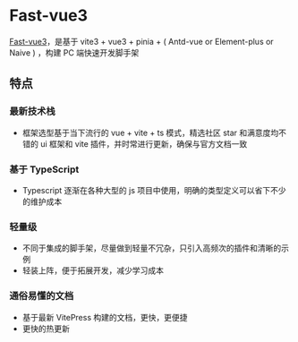# Fast-vue3

[Fast-vue3](https://github.com/tobe-fe-dalao/fast-vue3)，是基于 vite3 + vue3 + pinia + ( Antd-vue or Element-plus or Naive ) ，构建 PC 端快速开发脚手架

## 特点

### 最新技术栈

- 框架选型基于当下流行的 vue + vite + ts 模式，精选社区 star 和满意度均不错的 ui 框架和 vite 插件，并时常进行更新，确保与官方文档一致

### 基于 TypeScript

- Typescript 逐渐在各种大型的 js 项目中使用，明确的类型定义可以省下不少的维护成本

### 轻量级

- 不同于集成的脚手架，尽量做到轻量不冗杂，只引入高频次的插件和清晰的示例
- 轻装上阵，便于拓展开发，减少学习成本

### 通俗易懂的文档

- 基于最新 VitePress 构建的文档，更快，更便捷
- 更快的热更新
